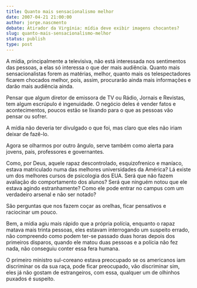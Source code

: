 ```yaml
---
title: Quanto mais sensacionalismo melhor
date: 2007-04-21 21:00:00
author: jorge.nascmento
debate: Atirador da Virgínia: mídia deve exibir imagens chocantes?
slug: quanto-mais-sensacionalismo-melhor
status: publish 
type: post
---
```


A mídia, principalmente a televisiva, não está interessada nos sentimentos das pessoas, a elas só interessa o que der mais audiência. Quanto mais sensacionalistas forem as matérias, melhor, quanto mais os telespectadores ficarem chocados melhor, pois, assim, procurarão ainda mais informações e darão mais audiência ainda.  

Pensar que algum diretor de emissora de TV ou Rádio, Jornais e Revistas, tem algum escrúpulo é ingenuidade. O negócio deles é vender fatos e acontecimentos, poucos estão se lixando para o que as pessoas vão pensar ou sofrer.   

A mídia não deveria ter divulgado o que foi, mas claro que eles não iriam deixar de fazê-lo.  

Agora se olharmos por outro ângulo, serve também como alerta para jovens, pais, professores e governantes.  

Como, por Deus, aquele rapaz descontrolado, esquizofrenico e maníaco, estava matriculado numa das melhores universidades da América? Lá existe um dos melhores cursos de psicologia dos EUA. Será que não fazem avaliação do comportamento dos alunos? Será que ninguém notou que ele estava agindo estranhamente? Como ele pode entrar no campus com um verdadeiro arsenal e não ser notado?  

São perguntas que nos fazem coçar as orelhas, ficar pensativos e raciocinar um pouco.   

Bem, a mídia agiu mais rápido que a própria polícia, enquanto o rapaz matava mais trinta pessoas, eles estavam interrogando um suspeito errado, não compreendo como podem ter-se passado duas horas depois dos primeiros disparos, quando ele matou duas pessoas e a polícia não fez nada, não conseguiu conter essa fera humana.   

O primeiro ministro sul-coreano estava preocupado se os americanos iam discriminar os da sua raça, pode ficar preocupado, vão discriminar sim, eles já não gostam de estrangeiros, com essa, qualquer um de olhinhos puxados é suspeito.
